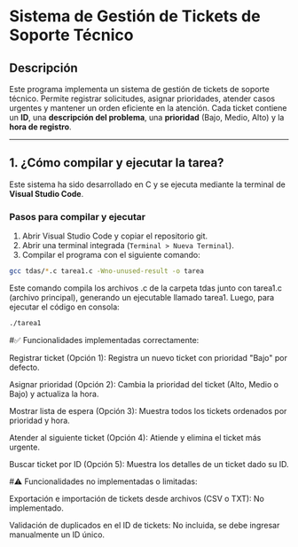 # Sistema de Gestión de Tickets de Soporte Técnico

## Descripción

Este programa implementa un sistema de gestión de tickets de soporte técnico. Permite registrar solicitudes, asignar prioridades, atender casos urgentes y mantener un orden eficiente en la atención. Cada ticket contiene un **ID**, una **descripción del problema**, una **prioridad** (Bajo, Medio, Alto) y la **hora de registro**.

---

## 1. ¿Cómo compilar y ejecutar la tarea?

Este sistema ha sido desarrollado en C y se ejecuta mediante la terminal de **Visual Studio Code**.

### Pasos para compilar y ejecutar

1. Abrir Visual Studio Code y copiar el repositorio git.
2. Abrir una terminal integrada (`Terminal > Nueva Terminal`).
3. Compilar el programa con el siguiente comando:

```bash
gcc tdas/*.c tarea1.c -Wno-unused-result -o tarea

```
Este comando compila los archivos .c de la carpeta tdas junto con tarea1.c (archivo principal), generando un ejecutable llamado tarea1.
Luego, para ejecutar el código en consola:

```bash
./tarea1

```
#✅ Funcionalidades implementadas correctamente:

Registrar ticket (Opción 1): Registra un nuevo ticket con prioridad "Bajo" por defecto.

Asignar prioridad (Opción 2): Cambia la prioridad del ticket (Alto, Medio o Bajo) y actualiza la hora.

Mostrar lista de espera (Opción 3): Muestra todos los tickets ordenados por prioridad y hora.

Atender al siguiente ticket (Opción 4): Atiende y elimina el ticket más urgente.

Buscar ticket por ID (Opción 5): Muestra los detalles de un ticket dado su ID.

#⚠️ Funcionalidades no implementadas o limitadas:

Exportación e importación de tickets desde archivos (CSV o TXT): No implementado.

Validación de duplicados en el ID de tickets: No incluida, se debe ingresar manualmente un ID único.




